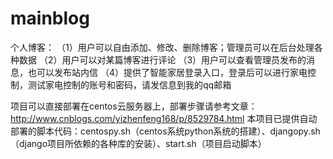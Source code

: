 # mainblog
个人博客：
（1）用户可以自由添加、修改、删除博客；管理员可以在后台处理各种数据
（2）用户可以对某篇博客进行评论
（3）用户可以查看管理员发布的消息，也可以发布站内信
（4）提供了智能家居登录入口，登录后可以进行家电控制，测试家电控制的账号和密码，请发信息到我的qq邮箱

项目可以直接部署在centos云服务器上，部署步骤请参考文章：http://www.cnblogs.com/yizhenfeng168/p/8529784.html
本项目已提供自动部署的脚本代码：centospy.sh（centos系统python系统的搭建）、djangopy.sh（django项目所依赖的各种库的安装）、start.sh（项目启动脚本）


